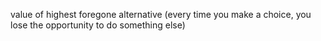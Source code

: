 value of highest foregone alternative (every time you make a choice, you lose the opportunity to do something else)